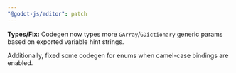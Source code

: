```yaml
---
"@godot-js/editor": patch
---
```


**Types/Fix:** Codegen now types more `GArray`/`GDictionary` generic params based on exported variable hint strings.

Additionally, fixed some codegen for enums when camel-case bindings are enabled.
